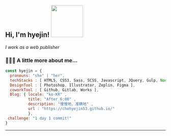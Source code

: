 <h2> Hi, I'm hyejin! <img src="https://media.giphy.com/media/WUlplcMpOCEmTGBtBW/giphy.gif" width="100"></h2>

<p><em>I work as a web publisher</em></p>



###  👩🏻‍💻 A little more about me... 

```javascript
const hyejin = {
  pronouns: "she" | "her",
  techStacks : [ HTML5, CSS3, Sass, SCSS, Javascript, JQuery, Gulp, Node ],
  DesignTool : [ Photoshop, Illustrator, Zeplin, Figma ], 
  coworkTool : [ Github, Gitlab, Works ],
  Blog: { locale: "ko-KR" ,
          title: "After_6:00" ,
          description: "慢慢地，准确地" ,
          url : "https://chohyejin53.github.io/"
          },
 challenge: "1 day 1 commit!"
}
```  
  
  
  
---  
  
  
  

